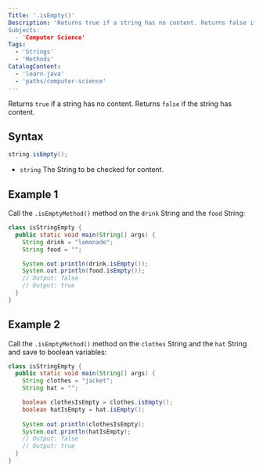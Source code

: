 ```yaml
---
Title: '.isEmpty()'
Description: 'Returns true if a string has no content. Returns false if the string has content.
Subjects:
  - 'Computer Science'
Tags:
  - 'Strings'
  - 'Methods'
CatalogContent:
  - 'learn-java'
  - 'paths/computer-science'
---
```


Returns `true` if a string has no content. Returns `false` if the string has content.

## Syntax

```java
string.isEmpty();
```

- `string` The String to be checked for content.

## Example 1

Call the `.isEmptyMethod()` method on the `drink` String and the `food` String:

```java
class isStringEmpty {
  public static void main(String[] args) {
    String drink = "lemonade";
    String food = "";

    System.out.println(drink.isEmpty());
    System.out.println(food.isEmpty());
    // Output: false
    // Output: true
  }
}
```

## Example 2

Call the `.isEmptyMethod()` method on the `clothes` String and the `hat` String and save to boolean variables:

```java
class isStringEmpty {
  public static void main(String[] args) {
    String clothes = "jacket";
    String hat = "";

    boolean clothesIsEmpty = clothes.isEmpty();
    boolean hatIsEmpty = hat.isEmpty();
    
    System.out.println(clothesIsEmpty);
    System.out.println(hatIsEmpty);
    // Output: false
    // Output: true
  }
}
```
